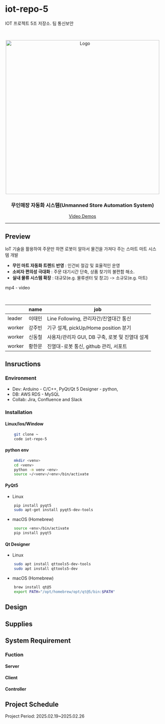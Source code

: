 # iot-repo-5
IOT 프로젝트 5조 저장소. 팀 통신보안
<!-- PROJECT LOGO -->
<br />
<p align="center">
  <a href="https://github.com/addinedu-ros-8th/iot-repo-5">
    <img src="https://github.com/addinedu-ros-8th/eda-repo-3/blob/main/flowermen.jpg" alt="Logo" width="500px">
  </a>

  <h3 align="center">무인매장 자동화 시스템(Unmanned Store Automation System)</h3>

  <p align="center">
    <a href="https://youtube.com/">Video Demos</a>
  </p>
</p>

<hr>



<!-- ABOUT THE PROJECT -->
## Preview
IoT 기술을 활용하여 주문만 하면 로봇이 알아서 물건을 가져다 주는 스마트 마트 시스템 개발
- **무인 마트 자동화 트렌드 반영** : 인건비 절감 및 효율적인 운영
- **소비자 편의성 극대화** :  주문 대기시간 단축, 상품 찾기의 불편함 해소.
- **실내 물류 시스템 확장** : 대규모(e.g. 물류센터 및 창고) -> 소규모(e.g. 마트) 


mp4 - video

<br>

|        | name | job |
|--------|------|-----|
| leader | 이태민 |  Line Following, 관리자간/진열대간 통신|   
| worker | 강주빈 |  기구 설계, pickUp/Home position 분기|   
| worker | 신동철 |  사용자/관리자 GUI, DB 구축, 로봇 및 진열대 설계|    
| worker | 황한문 |  진열대-로봇 통신, github 관리, 서포트|    

## Insructions
### Environment   
- Dev: Arduino - C/C++, PyQt/Qt 5 Designer - python,  
- DB: AWS RDS - MySQL
- Collab: Jira, Confluence and Slack   

### Installation 
#### Linux/Ios/Window 
```bash 
    git clone ~ 
    code iot-repo-5  
```

#### python env 
```bash 
    mkdir <venv> 
    cd <venv>
    python -m venv <env>
    source ~/<venv>/<env>/bin/activate
```
#### PyQt5
- Linux 
```bash 
    pip install pyqt5
    sudo apt-get install pyqt5-dev-tools
```
- macOS (Homebrew)
```bash 
    source <env>/bin/activate
    pip install pyqt5
```
#### Qt Designer 
- Linux  
```bash 
    sudo apt install qttools5-dev-tools
    sudo apt install qttools5-dev
```
- macOS (Homebrew)
```bash 
    brew install qt@5
    export PATH="/opt/homebrew/opt/qt@5/bin:$PATH"
```


## Design

## Supplies 

## System Requirement 

### Fuction 
#### Server
#### Client   
#### Controller    

## Project Schedule
Project Period: 2025.02.19~2025.02.26
